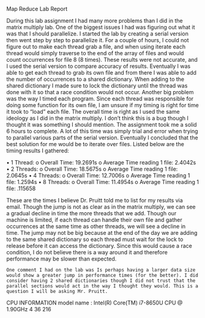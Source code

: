 Map Reduce Lab Report

During this lab assignment I had many more problems than I did in the matrix multiply lab. One of the biggest issues I had was figuring out what it was that I should parallelize. I started the lab by creating a serial version then went step by step to parallelize it. For a couple of hours, I could not figure out to make each thread grab a file, and when using iterate each thread would simply traverse to the end of the array of files and would count occurrences for file 8 (8 times). These results were not accurate, and I used the serial version to compare accuracy of results. Eventually I was able to get each thread to grab its own file and from there I was able to add the number of occurrences to a shared dictionary. When adding to the shared dictionary I made sure to lock the dictionary until the thread was done with it so that a race condition would not occur. Another big problem was the way I timed each program. Since each thread was responsible for doing some function for its own file, I am unsure if my timing is right for time it took to “load” each file. The overall time is right as I used the same ideology as I did in the matrix multiply. I don’t think this is a bug though I thought it was something I should mention. The assignment took me a solid 6 hours to complete. A lot of this time was simply trial and error when trying to parallel various parts of the serial version. Eventually I concluded that the best solution for me would be to iterate over files. Listed below are the timing results I gathered:

•	1 Thread:
o	Overall Time: 19.2691s
o	Average Time reading 1 file: 2.4042s
•	2 Threads:
o	Overall Time: 18.5675s
o	Average Time reading 1 file: 2.0645s
•	4 Threads:
o	Overall Time: 12.7006s
o	Average Time reading 1 file: 1.2594s
•	8 Threads:
o	Overall Time: 11.4954s
o	Average Time reading 1 file: .115658


These are the times I believe Dr. Pruitt told me to list for my results via email. Though the jump is not as clear as in the matrix multiply, we can see a gradual decline in time the more threads that we add. Though our machine is limited, if each thread can handle their own file and gather occurrences at the same time as other threads, we will see a decline in time. The jump may not be big because at the end of the day we are adding to the same shared dictionary so each thread must wait for the lock to release before it can access the dictionary. Since this would cause a race condition, I do not believe there is a way around it and therefore performance may be slower than expected.

	One comment I had on the lab was Is perhaps having a larger data size would show a greater jump in performance times (for the better). I did consider having 2 shared dictionaries though I did not trust that the parallel sections would act in the way I thought they would. This is a question I will be asking Mr. Pruitt. 

CPU INFORMATION
model name      : Intel(R) Core(TM) i7-8650U CPU @ 1.90GHz
      4      36     216
 
